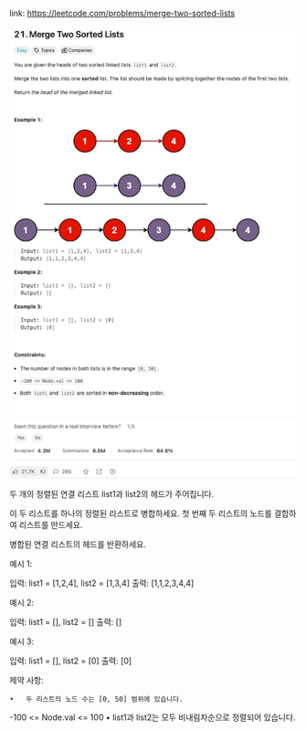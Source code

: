 link: https://leetcode.com/problems/merge-two-sorted-lists

![img.png](img.png)

두 개의 정렬된 연결 리스트 list1과 list2의 헤드가 주어집니다.

이 두 리스트를 하나의 정렬된 리스트로 병합하세요. 첫 번째 두 리스트의 노드를 결합하여 리스트를 만드세요.

병합된 연결 리스트의 헤드를 반환하세요.

예시 1:

입력: list1 = [1,2,4], list2 = [1,3,4]
출력: [1,1,2,3,4,4]

예시 2:

입력: list1 = [], list2 = []
출력: []

예시 3:

입력: list1 = [], list2 = [0]
출력: [0]

제약 사항:

	•	두 리스트의 노드 수는 [0, 50] 범위에 있습니다.
-100 <= Node.val <= 100
•	list1과 list2는 모두 비내림차순으로 정렬되어 있습니다.
